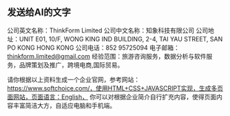 ## 发送给AI的文字
公司英文名称：ThinkForm Limited
公司中文名称：知象科技有限公司
公司地址：UNIT E01, 10/F, WONG KING IND BUILDING, 2-4, TAI YAU STREET, SAN PO KONG HONG KONG
公司电话：852 95725094
电子邮箱：thinkform.limited@gmail.com
经验范围：旅游咨询服务，数据分析与软件服务，品牌策划及推广，跨境电商,国际贸易。

请你根据以上资料生成一个企业官网，参考网站：https://www.softchoice.com/，使用HTML+CSS+JAVASCRIPT实现，生成多页面网站，页面语言：English，
你可以对根据企业简介自行扩充内容，使得页面内容丰富简洁大方，自适应电脑和手机端。